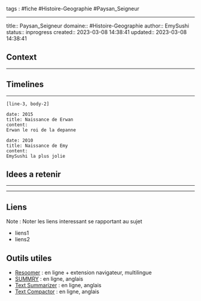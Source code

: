 




tags : #fiche  #Histoire-Geographie #Paysan_Seigneur

---

title:: Paysan_Seigneur
domaine:: #Histoire-Geographie
author:: EmySushi
status:: inprogress
created:: 2023-03-08 14:38:41
updated:: 2023-03-08 14:38:41



## Context
---




  
## Timelines
---


```timeline-labeled
[line-3, body-2]

date: 2015
title: Naissance de Erwan
content:
Erwan le roi de la depanne

date: 2010
title: Naissance de Emy
content:
EmySushi la plus jolie
```



## Idees a retenir
---





---

## Liens

Note :  Noter les liens interessant se rapportant au sujet

- liens1
- liens2

## Outils utiles

-   [Resoomer](https://resoomer.com/fr) : en ligne + extension navigateur, multilingue
-   [SUMMRY](https://smmry.com/) : en ligne, anglais
-   [Text Summarizer](http://textsummarization.net/text-summarizer) : en ligne, anglais
-   [Text Compactor](https://www.textcompactor.com/) : en ligne, anglais